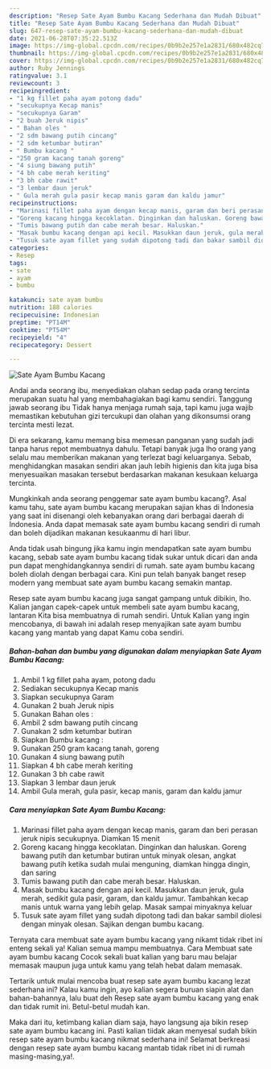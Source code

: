 ```yaml
---
description: "Resep Sate Ayam Bumbu Kacang Sederhana dan Mudah Dibuat"
title: "Resep Sate Ayam Bumbu Kacang Sederhana dan Mudah Dibuat"
slug: 647-resep-sate-ayam-bumbu-kacang-sederhana-dan-mudah-dibuat
date: 2021-06-28T07:35:22.513Z
image: https://img-global.cpcdn.com/recipes/0b9b2e257e1a2831/680x482cq70/sate-ayam-bumbu-kacang-foto-resep-utama.jpg
thumbnail: https://img-global.cpcdn.com/recipes/0b9b2e257e1a2831/680x482cq70/sate-ayam-bumbu-kacang-foto-resep-utama.jpg
cover: https://img-global.cpcdn.com/recipes/0b9b2e257e1a2831/680x482cq70/sate-ayam-bumbu-kacang-foto-resep-utama.jpg
author: Ruby Jennings
ratingvalue: 3.1
reviewcount: 3
recipeingredient:
- "1 kg fillet paha ayam potong dadu"
- "secukupnya Kecap manis"
- "secukupnya Garam"
- "2 buah Jeruk nipis"
- " Bahan oles "
- "2 sdm bawang putih cincang"
- "2 sdm ketumbar butiran"
- " Bumbu kacang "
- "250 gram kacang tanah goreng"
- "4 siung bawang putih"
- "4 bh cabe merah keriting"
- "3 bh cabe rawit"
- "3 lembar daun jeruk"
- " Gula merah gula pasir kecap manis garam dan kaldu jamur"
recipeinstructions:
- "Marinasi fillet paha ayam dengan kecap manis, garam dan beri perasan jeruk nipis secukupnya. Diamkan 15 menit"
- "Goreng kacang hingga kecoklatan. Dinginkan dan haluskan. Goreng bawang putih dan ketumbar butiran untuk minyak olesan, angkat bawang putih ketika sudah mulai menguning, diamkan hingga dingin, dan saring"
- "Tumis bawang putih dan cabe merah besar. Haluskan."
- "Masak bumbu kacang dengan api kecil. Masukkan daun jeruk, gula merah, sedikit gula pasir, garam, dan kaldu jamur. Tambahkan kecap manis untuk warna yang lebih gelap. Masak sampai minyaknya keluar"
- "Tusuk sate ayam fillet yang sudah dipotong tadi dan bakar sambil diolesi dengan minyak olesan. Sajikan dengan bumbu kacang."
categories:
- Resep
tags:
- sate
- ayam
- bumbu

katakunci: sate ayam bumbu 
nutrition: 188 calories
recipecuisine: Indonesian
preptime: "PT14M"
cooktime: "PT54M"
recipeyield: "4"
recipecategory: Dessert

---
```



![Sate Ayam Bumbu Kacang](https://img-global.cpcdn.com/recipes/0b9b2e257e1a2831/680x482cq70/sate-ayam-bumbu-kacang-foto-resep-utama.jpg)

Andai anda seorang ibu, menyediakan olahan sedap pada orang tercinta merupakan suatu hal yang membahagiakan bagi kamu sendiri. Tanggung jawab seorang ibu Tidak hanya menjaga rumah saja, tapi kamu juga wajib memastikan kebutuhan gizi tercukupi dan olahan yang dikonsumsi orang tercinta mesti lezat.

Di era  sekarang, kamu memang bisa memesan panganan yang sudah jadi tanpa harus repot membuatnya dahulu. Tetapi banyak juga lho orang yang selalu mau memberikan makanan yang terlezat bagi keluarganya. Sebab, menghidangkan masakan sendiri akan jauh lebih higienis dan kita juga bisa menyesuaikan masakan tersebut berdasarkan makanan kesukaan keluarga tercinta. 



Mungkinkah anda seorang penggemar sate ayam bumbu kacang?. Asal kamu tahu, sate ayam bumbu kacang merupakan sajian khas di Indonesia yang saat ini disenangi oleh kebanyakan orang dari berbagai daerah di Indonesia. Anda dapat memasak sate ayam bumbu kacang sendiri di rumah dan boleh dijadikan makanan kesukaanmu di hari libur.

Anda tidak usah bingung jika kamu ingin mendapatkan sate ayam bumbu kacang, sebab sate ayam bumbu kacang tidak sukar untuk dicari dan anda pun dapat menghidangkannya sendiri di rumah. sate ayam bumbu kacang boleh diolah dengan berbagai cara. Kini pun telah banyak banget resep modern yang membuat sate ayam bumbu kacang semakin mantap.

Resep sate ayam bumbu kacang juga sangat gampang untuk dibikin, lho. Kalian jangan capek-capek untuk membeli sate ayam bumbu kacang, lantaran Kita bisa membuatnya di rumah sendiri. Untuk Kalian yang ingin mencobanya, di bawah ini adalah resep menyajikan sate ayam bumbu kacang yang mantab yang dapat Kamu coba sendiri.

<!--inarticleads1-->

##### Bahan-bahan dan bumbu yang digunakan dalam menyiapkan Sate Ayam Bumbu Kacang:

1. Ambil 1 kg fillet paha ayam, potong dadu
1. Sediakan secukupnya Kecap manis
1. Siapkan secukupnya Garam
1. Gunakan 2 buah Jeruk nipis
1. Gunakan  Bahan oles :
1. Ambil 2 sdm bawang putih cincang
1. Gunakan 2 sdm ketumbar butiran
1. Siapkan  Bumbu kacang :
1. Gunakan 250 gram kacang tanah, goreng
1. Gunakan 4 siung bawang putih
1. Siapkan 4 bh cabe merah keriting
1. Gunakan 3 bh cabe rawit
1. Siapkan 3 lembar daun jeruk
1. Ambil  Gula merah, gula pasir, kecap manis, garam dan kaldu jamur




<!--inarticleads2-->

##### Cara menyiapkan Sate Ayam Bumbu Kacang:

1. Marinasi fillet paha ayam dengan kecap manis, garam dan beri perasan jeruk nipis secukupnya. Diamkan 15 menit
1. Goreng kacang hingga kecoklatan. Dinginkan dan haluskan. Goreng bawang putih dan ketumbar butiran untuk minyak olesan, angkat bawang putih ketika sudah mulai menguning, diamkan hingga dingin, dan saring
1. Tumis bawang putih dan cabe merah besar. Haluskan.
1. Masak bumbu kacang dengan api kecil. Masukkan daun jeruk, gula merah, sedikit gula pasir, garam, dan kaldu jamur. Tambahkan kecap manis untuk warna yang lebih gelap. Masak sampai minyaknya keluar
1. Tusuk sate ayam fillet yang sudah dipotong tadi dan bakar sambil diolesi dengan minyak olesan. Sajikan dengan bumbu kacang.




Ternyata cara membuat sate ayam bumbu kacang yang nikamt tidak ribet ini enteng sekali ya! Kalian semua mampu membuatnya. Cara Membuat sate ayam bumbu kacang Cocok sekali buat kalian yang baru mau belajar memasak maupun juga untuk kamu yang telah hebat dalam memasak.

Tertarik untuk mulai mencoba buat resep sate ayam bumbu kacang lezat sederhana ini? Kalau kamu ingin, ayo kalian segera buruan siapin alat dan bahan-bahannya, lalu buat deh Resep sate ayam bumbu kacang yang enak dan tidak rumit ini. Betul-betul mudah kan. 

Maka dari itu, ketimbang kalian diam saja, hayo langsung aja bikin resep sate ayam bumbu kacang ini. Pasti kalian tiidak akan menyesal sudah bikin resep sate ayam bumbu kacang nikmat sederhana ini! Selamat berkreasi dengan resep sate ayam bumbu kacang mantab tidak ribet ini di rumah masing-masing,ya!.

